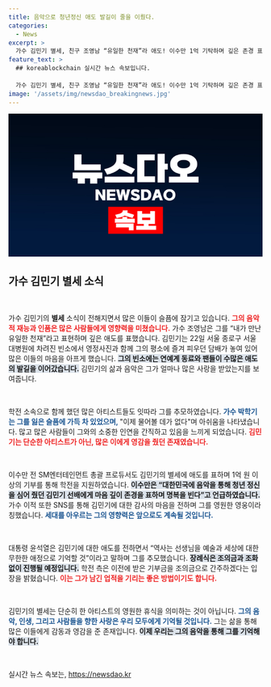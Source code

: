 ```yaml
---
title: 음악으로 청년정신 애도 발길이 줄을 이뤘다.
categories:
  - News
excerpt: >
  가수 김민기 별세, 친구 조영남 “유일한 천재”라 애도! 이수만 1억 기탁하며 깊은 존경 표해. 장례는 조의금과 조화 없이 진행되며, 생전의 고인의 영향을 기리기 위해 모든 기부금은 장례 비용으로 사용된다.
feature_text: >
  ## koreablockchain 실시간 뉴스 속보입니다.

  가수 김민기 별세, 친구 조영남 “유일한 천재”라 애도! 이수만 1억 기탁하며 깊은 존경 표해. 장례는 조의금과 조화 없이 진행되며, 생전의 고인의 영향을 기리기 위해 모든 기부금은 장례 비용으로 사용된다.
image: '/assets/img/newsdao_breakingnews.jpg'
---
```


<p><img src="/assets/img/newsdao_breakingnews.jpg" alt="koreablockchain 속보" /></p>

<h2 data-ke-size="size26">가수 김민기 별세 소식</h2>

<p data-ke-size="size16">&nbsp;</p>

<p>가수 김민기의 <b>별세</b> 소식이 전해지면서 많은 이들이 슬픔에 잠기고 있습니다. <b><span style="color: #ee2323;">그의 음악적 재능과 인품은 많은 사람들에게 영향력을 미쳤습니다.</span></b> 가수 조영남은 그를 “내가 만난 유일한 천재”라고 표현하며 깊은 애도를 표했습니다. 김민기는 22일 서울 종로구 서울대병원에 차려진 빈소에서 영정사진과 함께 그의 평소에 즐겨 피우던 담배가 놓여 있어 많은 이들의 마음을 아프게 했습니다. <b><span style="background-color: #21538527;">그의 빈소에는 연예계 동료와 팬들이 수많은 애도의 발길을 이어갔습니다.</span></b> 김민기의 삶과 음악은 그가 얼마나 많은 사랑을 받았는지를 보여줍니다. </p>

<p data-ke-size="size16">&nbsp;</p>

<p>학전 소속으로 함께 했던 많은 아티스트들도 잇따라 그를 추모하였습니다. <b><span style="color: #1a5490;">가수 박학기는 그를 잃은 슬픔에 가득 차 있었으며, </span></b> "이제 물어볼 데가 없다"며 아쉬움을 나타냈습니다. 많고 많은 사람들이 그와의 소중한 인연을 간직하고 있음을 느끼게 되었습니다. <b><span style="color: #ee2323;">김민기는 단순한 아티스트가 아닌, 많은 이에게 영감을 줬던 존재였습니다.</span></b> </p>

<p data-ke-size="size16">&nbsp;</p>

<p>이수만 전 SM엔터테인먼트 총괄 프로듀서도 김민기의 별세에 애도를 표하며 1억 원 이상의 기부를 통해 학전을 지원하였습니다. <b><span style="background-color: #21538527;">이수만은 “대한민국에 음악을 통해 청년 정신을 심어 줬던 김민기 선배에게 마음 깊이 존경을 표하며 명복을 빈다”고 언급하였습니다.</span></b> 가수 이적 또한 SNS를 통해 김민기에 대한 감사의 마음을 전하며 그를 영원한 영웅이라 칭했습니다. <b><span style="color: #1a5490;">세대를 아우르는 그의 영향력은 앞으로도 계속될 것입니다.</span></b> </p>

<p data-ke-size="size16">&nbsp;</p>

<p>대통령 윤석열은 김민기에 대한 애도를 전하면서 “역사는 선생님을 예술과 세상에 대한 무한한 애정으로 기억할 것”이라고 말하며 그를 추모했습니다. <b><span style="background-color: #21538527;">장례식은 조의금과 조화 없이 진행될 예정입니다.</span></b> 학전 측은 이전에 받은 기부금을 조의금으로 간주하겠다는 입장을 밝혔습니다. <b><span style="color: #ee2323;">이는 그가 남긴 업적을 기리는 좋은 방법이기도 합니다.</span></b> </p>

<p data-ke-size="size16">&nbsp;</p>

<p>김민기의 별세는 단순히 한 아티스트의 영원한 휴식을 의미하는 것이 아닙니다. <b><span style="color: #1a5490;">그의 음악, 인생, 그리고 사람들을 향한 사랑은 우리 모두에게 기억될 것입니다.</span></b> 그는 삶을 통해 많은 이들에게 감동과 영감을 준 존재입니다. <b><span style="background-color: #21538527;">이제 우리는 그의 음악을 통해 그를 기억해야 합니다.</span></b> </p>

<p data-ke-size="size16">&nbsp;</p>
실시간 뉴스 속보는, <a href="https://newsdao.kr" rel="dofollow">https://newsdao.kr</a>


